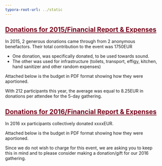 ```yaml
---
typora-root-url: ../static
---
```


## <span style="color:#77011e;"><u>Donations for 2015/Financial Report & Expenses</u></span>

In 2015,  2 generous donations came through from 2 anonymous benefactors.  Their total contribution to the event was 1750EUR

- One donation, was specifically donated, to be used towards sound. 
- The other was used for infrastructure (toilets, transport, effigy, kitchen, hand sanitizer and other random expenses)

Attached below is the budget in PDF format showing how they were aportioned.



With 212 participants this year, the average was equal  to 8.25EUR in donations per attendee for the 5-day gathering.

## <span style="color:#77011e;"><u>Donations for 2016/Financial Report & Expenses</u></span>

In 2016  xx participants collectively donated xxxxEUR. 

Attached below is the budget in PDF format showing how they were aportioned.

  Since we do not wish to charge for this event, we are asking you to keep this in mind and to please consider making a donation/gift for our 2016 gathering.


# 

